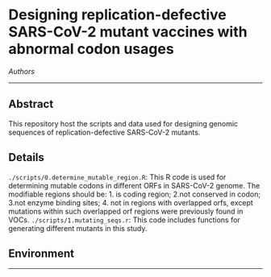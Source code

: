 # Designing replication-defective SARS-CoV-2 mutant vaccines with abnormal codon usages

*Authors*

---

## Abstract
This repository host the scripts and data used for designing genomic sequences of replication-defective SARS-CoV-2 mutants.

## Details
`./scripts/0.determine_mutable_region.R`: This R code is used for determining mutable codons in different ORFs in SARS-CoV-2 genome. The modifiable regions should be: 1. is coding region; 2.not conserved in codon; 3.not enzyme binding sites; 4. not in regions with overlapped orfs, except mutations within such overlapped orf regions were previously found in VOCs.
`./scripts/1.mutating_seqs.r`: This code includes functions for generating different mutants in this study.

## Environment


---
